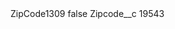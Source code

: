 <?xml version="1.0" encoding="UTF-8"?>
<CustomMetadata xmlns="http://soap.sforce.com/2006/04/metadata" xmlns:xsi="http://www.w3.org/2001/XMLSchema-instance" xmlns:xsd="http://www.w3.org/2001/XMLSchema">
    <label>ZipCode1309</label>
    <protected>false</protected>
    <values>
        <field>Zipcode__c</field>
        <value xsi:type="xsd:string">19543</value>
    </values>
</CustomMetadata>
